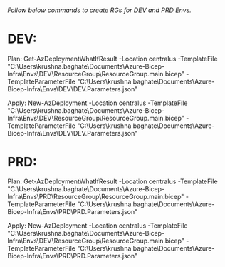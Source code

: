 
###### Follow below commands to create RGs for DEV and PRD Envs.



# DEV:
Plan:
Get-AzDeploymentWhatIfResult -Location centralus -TemplateFile "C:\Users\krushna.baghate\Documents\Azure-Bicep-Infra\Envs\DEV\ResourceGroup\ResourceGroup.main.bicep" -TemplateParameterFile "C:\Users\krushna.baghate\Documents\Azure-Bicep-Infra\Envs\DEV\DEV.Parameters.json"

Apply:
New-AzDeployment -Location centralus -TemplateFile "C:\Users\krushna.baghate\Documents\Azure-Bicep-Infra\Envs\DEV\ResourceGroup\ResourceGroup.main.bicep" -TemplateParameterFile "C:\Users\krushna.baghate\Documents\Azure-Bicep-Infra\Envs\DEV\DEV.Parameters.json"



# PRD:
Plan:
Get-AzDeploymentWhatIfResult -Location centralus -TemplateFile "C:\Users\krushna.baghate\Documents\Azure-Bicep-Infra\Envs\PRD\ResourceGroup\ResourceGroup.main.bicep" -TemplateParameterFile "C:\Users\krushna.baghate\Documents\Azure-Bicep-Infra\Envs\PRD\PRD.Parameters.json"

Apply:
New-AzDeployment -Location centralus -TemplateFile "C:\Users\krushna.baghate\Documents\Azure-Bicep-Infra\Envs\DEV\ResourceGroup\ResourceGroup.main.bicep" -TemplateParameterFile "C:\Users\krushna.baghate\Documents\Azure-Bicep-Infra\Envs\PRD\PRD.Parameters.json"
